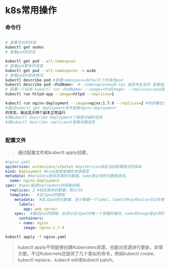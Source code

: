 # k8s常用操作

### 命令行

```bash

# 查看节点的状态
kubectl get nodes
# 查看pod的状态

kubectl get pod --all-namespces
# 查看pod更多的信息
kubectl get pod --all-namespaces -o wide
# 查看pod的具体情况
kubectl describe pod #查看namespace=default下所有的pod
kubectl describe pod <PodName>  #--namesapce=keub-sys 指定命名空间 查看指定的pod
# 部署一个应用 kubectl run <PodName> --image=<PodImage> --replicas=<pod副本的数量>
kubectl run httpd-app --image=httpd --replicas=2

kubectl run nginx-deployment --image=nginx:1.7.9 --replicas=2 #将部署包含两个副本的Deployment nginx-deployment，容器的image为nginx:1.7.9.
#通过kubectl get deployment命令查看nginx-deployment
的状态，输出显示两个副本正常运行
#用kubectl describe deployment了解更详细的信息
#用kubectl describe replicaset查看详细信息



```

### 配置文件

> 通过配置文件和kubectl apply创建。

```yaml
#nginx.yaml
apiVersion: extensions/v1beta1 #apiVersion指定当前配置格式的版本
kind: Deployment #kind是要穿建的资源类型
metadata: #metadata是该资源的元数据，name是必须的元数据选项。
  name: nginx-deployment
spec: #spec描述Deployment的规格说明。
  replicas: 2 #指定副本的数量，默认为1
  template:   #定义pod的模板
    metadata:  #定义pod的元数据，至少需要一个label。label的key和value可以任意指定。
      labels:
        app: web_server
    spec:  #描述pod的规格，此部分定义pod中每一个容器的属性，name和image是必须的。
      containers:
      - name: nginx
        image: nginx:1.7.9

```

```bash
kubectl apply -f nginx.yaml 
```

> kubectl apply不但能够创建Kubernetes资源，也能对资源进行更新，非常方便。不过Kubernets还提供了几个类似的命令，例如kubectl create、kubectl replace、kubectl edit和kubectl patch。

